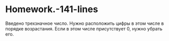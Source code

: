 # Homework.-141-lines
Введено трехзначное число. Нужно расположить цифры в этом числе в порядке возрастания. Если в этом числе присутствует 0, нужно убрать его.
